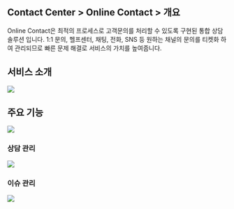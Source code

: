 ## Contact Center > Online Contact > 개요

Online Contact은 최적의 프로세스로 고객문의를 처리할 수 있도록 구현된 통합 상담솔루션 입니다. 1:1 문의, 헬프센터, 채팅, 전화, SNS 등 원하는 채널의 문의를 티켓화 하여 관리되므로 빠른 문제 해결로 서비스의 가치를 높여줍니다.

## 서비스 소개
![](http://static.toastoven.net/prod_contact_center/OC_overview_1_modified.png)

## 주요 기능
![](http://static.toastoven.net/prod_contact_center/OC_overview_2_modified.png)

### 상담 관리
![](http://static.toastoven.net/prod_contact_center/OC_overview_3_modified.png)

### 이슈 관리
![](http://static.toastoven.net/prod_contact_center/OC_overview_4_modified.png)
